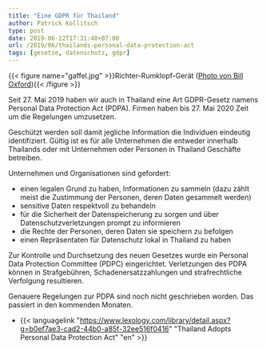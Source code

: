```yaml
---
title: "Eine GDPR für Thailand"
author: Patrick Kollitsch
type: post
date: 2019-06-22T17:31:48+07:00
url: /2019/06/thailands-personal-data-protection-act
tags: [gesetze, datenschutz, gdpr]
---
```


{{< figure name="gaffel.jpg" >}}Richter-Rumklopf-Gerät ([Photo von Bill Oxford](https://unsplash.com/photos/r2ESY7RXB4M)){{< /figure >}}

Seit 27. Mai 2019 haben wir auch in Thailand eine Art GDPR-Gesetz namens Personal Data Protection Act (PDPA). Firmen haben bis 27. Mai 2020 Zeit um die Regelungen umzusetzen. 

Geschützt werden soll damit jegliche Information die Individuen eindeutig identifiziert. Gültig ist es für alle Unternehmen die entweder innerhalb Thailands oder mit Unternehmen oder Personen in Thailand Geschäfte betreiben. 

Unternehmen und Organisationen sind gefordert:

-   einen legalen Grund zu haben, Informationen zu sammeln (dazu zählt meist die Zustimmung der Personen, deren Daten gesammelt werden)
-   sensitive Daten respektvoll zu behandeln
-   für die Sicherheit der Datenspeicherung zu sorgen und über Datenschutzverletzungen prompt zu informieren
-   die Rechte der Personen, deren Daten sie speichern zu befolgen
-   einen Repräsentaten für Datenschutz lokal in Thailand zu haben

Zur Kontrolle und Durchsetzung des neuen Gesetzes wurde ein Personal Data Protection Committee (PDPC) eingerichtet. Verletzungen des PDPA können in Strafgebühren, Schadenersatzzahlungen und strafrechtliche Verfolgung resultieren. 

Genauere Regelungen zur PDPA sind noch nicht geschrieben worden. Das passiert in den kommenden Monaten.

-   {{< languagelink "https://www.lexology.com/library/detail.aspx?g=b0ef7ae3-cad2-44b0-a85f-32ee516f0416" "Thailand Adopts Personal Data Protection Act" "en" >}}

